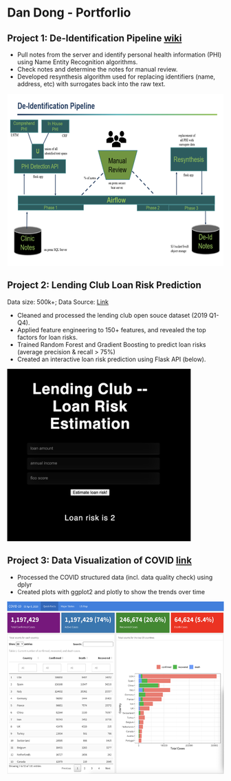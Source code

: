 # Dan Dong - Portforlio

## Project 1: De-Identification Pipeline [wiki](https://github.com/FredHutch/nlp-airflow-dags/wiki)

- Pull notes from the server and identify personal health information (PHI) using Name Entity Recognition algorithms.
- Check notes and determine the notes for manual review.
- Developed resynthesis algorithm used for replacing identifiers (name, address, etc) with surrogates back into the raw text.  

<img src="https://github.com/ddong63/Portfolio/blob/28667bafeba1050dd874dc1c29ecfff0de7ccd22/pics/De-identification%20pipeline.png" height="400" />

## Project 2: Lending Club Loan Risk Prediction 

Data size: 500k+; Data Source: [Link](https://www.lendingclub.com/statistics/additional-statistics?)

- Cleaned and processed the lending club open souce dataset (2019 Q1-Q4).
- Applied feature engineering to 150+ features, and revealed the top factors for loan risks.
- Trained Random Forest and Gradient Boosting to predict loan risks (average precision & recall > 75%)
- Created an interactive loan risk prediction using Flask API (below). 

<img src="https://github.com/ddong63/Portfolio/blob/a00094416c6b791ecf9a079114e59be19e237922/pics/lending_club.png" height="400" />


## Project 3: Data Visualization of COVID [link](https://ddong63.github.io/COVID-19/)

- Processed the COVID structured data (incl. data quality check) using dplyr
- Created plots with ggplot2 and plotly to show the trends over time

<img src="https://github.com/ddong63/Portfolio/blob/28667bafeba1050dd874dc1c29ecfff0de7ccd22/pics/data-viz.png" height="400" />



